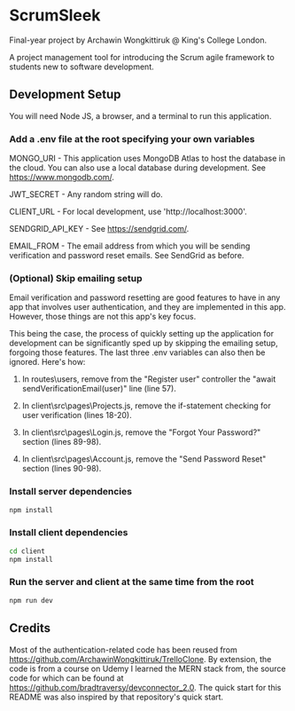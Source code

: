 # ScrumSleek

Final-year project by Archawin Wongkittiruk @ King's College London.

A project management tool for introducing the Scrum agile framework to students new to software development.

## Development Setup

You will need Node JS, a browser, and a terminal to run this application.

### Add a .env file at the root specifying your own variables

MONGO_URI - This application uses MongoDB Atlas to host the database in the cloud. You can also use a local database during development. See https://www.mongodb.com/.

JWT_SECRET - Any random string will do.

CLIENT_URL - For local development, use 'http://localhost:3000'.

SENDGRID_API_KEY - See https://sendgrid.com/.

EMAIL_FROM - The email address from which you will be sending verification and password reset emails. See SendGrid as before.

### (Optional) Skip emailing setup

Email verification and password resetting are good features to have in any app that involves user authentication, and they are implemented in this app. However, those things are not this app's key focus.

This being the case, the process of quickly setting up the application for development can be significantly sped up by skipping the emailing setup, forgoing those features. The last three .env variables can also then be ignored. Here's how:

1. In routes\users, remove from the "Register user" controller the "await sendVerificationEmail(user)" line (line 57).

2. In client\src\pages\Projects.js, remove the if-statement checking for user verification (lines 18-20). 

3. In client\src\pages\Login.js, remove the "Forgot Your Password?" section (lines 89-98).

4. In client\src\pages\Account.js, remove the "Send Password Reset" section (lines 90-98). 

### Install server dependencies

```bash
npm install
```

### Install client dependencies

```bash
cd client
npm install
```

### Run the server and client at the same time from the root

```bash
npm run dev
```

## Credits

Most of the authentication-related code has been reused from https://github.com/ArchawinWongkittiruk/TrelloClone. By extension, the code is from a course on Udemy I learned the MERN stack from, the source code for which can be found at https://github.com/bradtraversy/devconnector_2.0. The quick start for this README was also inspired by that repository's quick start.
